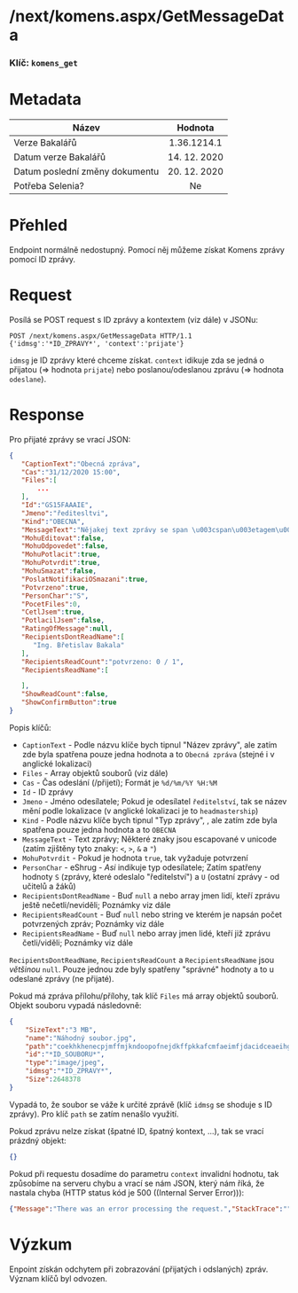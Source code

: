 # **/next/komens.aspx/GetMessageData**
### Klíč: `komens_get`
# Metadata
| Název                             | Hodnota                    |
|-----------------------------------|:--------------------------:|
| Verze Bakalářů                    | 1.36.1214.1                |
| Datum verze Bakalářů              | 14. 12. 2020               |
| Datum poslední změny dokumentu    | 20. 12. 2020               |
| Potřeba Selenia?                  | Ne                         |

# Přehled
Endpoint normálně nedostupný. Pomocí něj můžeme získat Komens zprávy pomocí ID zprávy.

# Request
Posílá se POST request s ID zprávy a kontextem (viz dále) v JSONu:
```http
POST /next/komens.aspx/GetMessageData HTTP/1.1
{'idmsg':'*ID_ZPRAVY*', 'context':'prijate'}
```
`idmsg` je ID zprávy které chceme získat. `context` idikuje zda se jedná o přijatou (=> hodnota `prijate`) nebo poslanou/odeslanou zprávu (=> hodnota `odeslane`).

# Response
Pro přijaté zprávy se vrací JSON:
```JSON
{
   "CaptionText":"Obecná zpráva",
   "Cas":"31/12/2020 15:00",
   "Files":[
       ...
   ],
   "Id":"GS15FAAAIE",
   "Jmeno":"ředitesltvi",
   "Kind":"OBECNA",
   "MessageText":"Nějakej text zprávy se span \u003cspan\u003etagem\u003c/span\u003e.",
   "MohuEditovat":false,
   "MohuOdpovedet":false,
   "MohuPotlacit":true,
   "MohuPotvrdit":true,
   "MohuSmazat":false,
   "PoslatNotifikaciOSmazani":true,
   "Potvrzeno":true,
   "PersonChar":"S",
   "PocetFiles":0,
   "CetlJsem":true,
   "PotlacilJsem":false,
   "RatingOfMessage":null,
   "RecipientsDontReadName":[
      "Ing. Břetislav Bakala"
   ],
   "RecipientsReadCount":"potvrzeno: 0 / 1",
   "RecipientsReadName":[

   ],
   "ShowReadCount":false,
   "ShowConfirmButton":true
}
```
Popis klíčů:
- `CaptionText` - Podle názvu klíče bych tipnul "Název zprávy", ale zatím zde byla spatřena pouze jedna hodnota a to `Obecná zpráva` (stejné i v anglické lokalizaci)
- `Files` - Array objektů souborů (viz dále)
- `Cas` - Čas odeslání (/přijetí); Formát je `%d/%m/%Y %H:%M`
- `Id` - ID zprávy
- `Jmeno` - Jméno odesílatele; Pokud je odesílatel `ředitelství`, tak se název mění podle lokalizace (v anglické lokalizaci je to `headmastership`)
- `Kind` - Podle názvu klíče bych tipnul "Typ zprávy", , ale zatím zde byla spatřena pouze jedna hodnota a to `OBECNA`
- `MessageText` - Text zprávy; Některé znaky jsou escapované v unicode (zatím zjištěny tyto znaky: `<`, `>`, `&` a `"`)
- `MohuPotvrdit` - Pokud je hodnota `true`, tak vyžaduje potvrzení
- `PersonChar` - eShrug - *Asi* indikuje typ odesílatele; Zatím spatřeny hodnoty `S` (zprávy, které odeslalo "ředitelství") a `U` (ostatní zprávy - od učitelů a žáků)
- `RecipientsDontReadName` - Buď `null` a nebo array jmen lidí, kteří zprávu ještě nečetli/neviděli; Poznámky viz dále 
- `RecipientsReadCount` - Buď `null` nebo string ve kterém je napsán počet potvrzených zpráv; Poznámky viz dále 
- `RecipientsReadName` - Buď `null` nebo array jmen lidé, kteří již zprávu četli/viděli; Poznámky viz dále


`RecipientsDontReadName`, `RecipientsReadCount` a `RecipientsReadName` jsou *většinou* `null`. Pouze jednou zde byly spatřeny "správné" hodnoty a to u odeslané zprávy (ne přijaté).


Pokud má zpráva přílohu/přílohy, tak klíč `Files` má array objektů souborů. Objekt souboru vypadá následovně:
```JSON
{
    "SizeText":"3 MB",
    "name":"Náhodný soubor.jpg",
    "path":"coekhkhenecpjmffmjkndoopofnejdkffpkkafcmfaeimfjdacidceaeihgjfp.kom",
    "id":"*ID_SOUBORU*",
    "type":"image/jpeg",
    "idmsg":"*ID_ZPRAVY*",
    "Size":2648378
}
```
Vypadá to, že soubor se váže k určité zprávě (klíč `idmsg` se shoduje s ID zprávy). Pro klíč `path` se zatím nenašlo využití.


Pokud zprávu nelze získat (špatné ID, špatný kontext, ...), tak se vrací prázdný objekt:
```JSON
{}
```
Pokud při requestu dosadíme do parametru `context` invalidní hodnotu, tak způsobíme na serveru chybu a vrací se nám JSON, který nám říká, že nastala chyba (HTTP status kód je 500 ((Internal Server Error))):
```JSON
{"Message":"There was an error processing the request.","StackTrace":"","ExceptionType":""}
```

# Výzkum
Enpoint získán odchytem při zobrazování (přijatých i odslaných) zpráv. Význam klíčů byl odvozen.